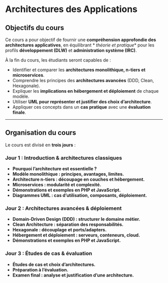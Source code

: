 # Architectures des Applications

## Objectifs du cours

Ce cours a pour objectif de fournir une **compréhension approfondie des architectures applicatives**, en équilibrant *
*théorie et pratique** pour les profils **développement (DLW)** et **administration système (IRC)**.

À la fin du cours, les étudiants seront capables de :

- Identifier et comparer les **architectures monolithique, n-tiers et microservices**.
- Comprendre les principes des **architectures avancées** (DDD, Clean, Hexagonale).
- Expliquer les **implications en hébergement et déploiement** de chaque modèle.
- Utiliser **UML pour représenter et justifier des choix d’architecture**.
- Appliquer ces concepts dans un **cas pratique** avec une **évaluation finale**.

---

## Organisation du cours

Le cours est divisé en **trois jours** :

### **Jour 1 : Introduction & architectures classiques**

- **Pourquoi l’architecture est essentielle ?**
- **Modèle monolithique : principes, avantages, limites.**
- **Architecture n-tiers : découpage en couches et hébergement.**
- **Microservices : modularité et complexité.**
- **Démonstrations et exemples en PHP et JavaScript.**
- **Diagrammes UML : cas d’utilisation, composants, déploiement.**

### **Jour 2 : Architectures avancées & déploiement**

- **Domain-Driven Design (DDD) : structurer le domaine métier.**
- **Clean Architecture : séparation des responsabilités.**
- **Hexagonale : découplage et ports/adapters.**
- **Hébergement et déploiement : serveurs, conteneurs, cloud.**
- **Démonstrations et exemples en PHP et JavaScript.**

### **Jour 3 : Études de cas & évaluation**

- **Études de cas et choix d’architectures.**
- **Préparation à l’évaluation.**
- **Examen final : analyse et justification d’une architecture.**

